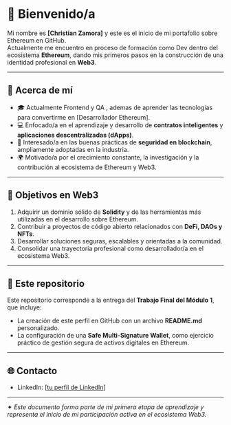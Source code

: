 # 👋 Bienvenido/a

Mi nombre es **[Christian Zamora]** y este es el inicio de mi portafolio sobre Ethereum en GitHub.  
Actualmente me encuentro en proceso de formación como Dev dentro del ecosistema **Ethereum**, dando mis primeros pasos en la construcción de una identidad profesional en **Web3**.  

---

## 📖 Acerca de mí
- 🎓 Actualmente Frontend y QA , ademas de aprender las tecnologias para convertirme en [Desarrollador Ethereum].  
- 💻 Enfocado/a en el aprendizaje y desarrollo de **contratos inteligentes** y **aplicaciones descentralizadas (dApps)**.  
- 🔐 Interesado/a en las buenas prácticas de **seguridad en blockchain**, ampliamente adoptadas en la industria.  
- 🌍 Motivado/a por el crecimiento constante, la investigación y la contribución al ecosistema de Ethereum y Web3.  

---

## 🎯 Objetivos en Web3
1. Adquirir un dominio sólido de **Solidity** y de las herramientas más utilizadas en el desarrollo sobre Ethereum.  
2. Contribuir a proyectos de código abierto relacionados con **DeFi, DAOs y NFTs**.  
3. Desarrollar soluciones seguras, escalables y orientadas a la comunidad.  
4. Consolidar una trayectoria profesional como desarrollador/a en el ecosistema Web3.  

---

## 📂 Este repositorio
Este repositorio corresponde a la entrega del **Trabajo Final del Módulo 1**, que incluye:  
- La creación de este perfil en GitHub con un archivo **README.md** personalizado.  
- La configuración de una **Safe Multi-Signature Wallet**, como ejercicio práctico de gestión segura de activos digitales en Ethereum.  

---

## 🌐 Contacto 
- LinkedIn: [[tu perfil de LinkedIn](https://www.linkedin.com/in/christianzamorahermida/)]  
 

---
✦ *Este documento forma parte de mi primera etapa de aprendizaje y representa el inicio de mi participación activa en el ecosistema Web3.*  
